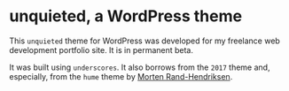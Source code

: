 
unquieted, a WordPress theme
===

This `unquieted` theme for WordPress was developed for my freelance web development portfolio site.  It is in permanent beta. 

It was built using `underscores`. It also borrows from the `2017` theme and, especially, from the `hume` theme by [Morten Rand-Hendriksen](http://mor10.com).